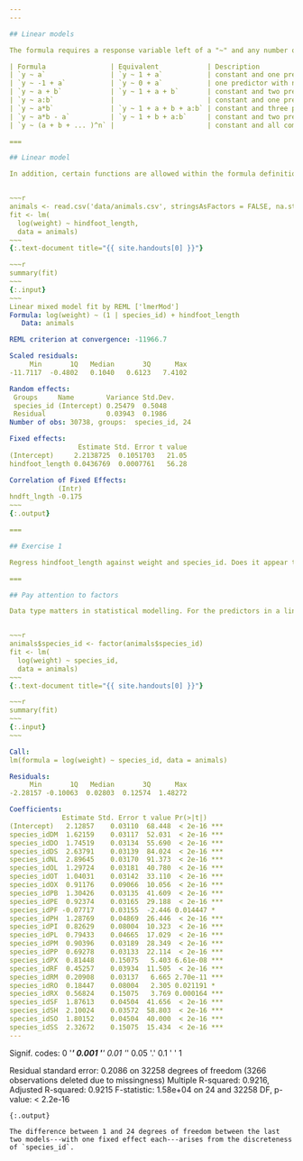 ```yaml
---
---

## Linear models

The formula requires a response variable left of a "~" and any number of predictors to its right.

| Formula                | Equivalent            | Description                                                                               |
| `y ~ a`                | `y ~ 1 + a`           | constant and one predictor                                                                |
| `y ~ -1 + a`           | `y ~ 0 + a`           | one predictor with no constant                                                            |
| `y ~ a + b`            | `y ~ 1 + a + b`       | constant and two predictors                                                               |
| `y ~ a:b`              |                       | constant and one predictor, the interaction of (at least) one factor and another variable |
| `y ~ a*b`              | `y ~ 1 + a + b + a:b` | constant and three predictors                                                             |
| `y ~ a*b - a`          | `y ~ 1 + b + a:b`     | constant and two predictors                                                               |
| `y ~ (a + b + ... )^n` |                       | constant and all combinations of predictors up to order `n`                               |

===

## Linear model

In addition, certain functions are allowed within the formula definition.


~~~r
animals <- read.csv('data/animals.csv', stringsAsFactors = FALSE, na.strings = '')
fit <- lm(
  log(weight) ~ hindfoot_length,
  data = animals)
~~~
{:.text-document title="{{ site.handouts[0] }}"}

~~~r
summary(fit)
~~~
{:.input}
~~~
Linear mixed model fit by REML ['lmerMod']
Formula: log(weight) ~ (1 | species_id) + hindfoot_length
   Data: animals

REML criterion at convergence: -11966.7

Scaled residuals: 
     Min       1Q   Median       3Q      Max 
-11.7117  -0.4802   0.1040   0.6123   7.4102 

Random effects:
 Groups     Name        Variance Std.Dev.
 species_id (Intercept) 0.25479  0.5048  
 Residual               0.03943  0.1986  
Number of obs: 30738, groups:  species_id, 24

Fixed effects:
                 Estimate Std. Error t value
(Intercept)     2.2138725  0.1051703   21.05
hindfoot_length 0.0436769  0.0007761   56.28

Correlation of Fixed Effects:
            (Intr)
hndft_lngth -0.175
~~~
{:.output}

===

## Exercise 1

Regress hindfoot_length against weight and species_id. Does it appear that the Chihuahuan Desert's common kangaroo rat (DM) have *inordinately* large feet for their weight?

===

## Pay attention to factors

Data type matters in statistical modelling. For the predictors in a linear model, the most important distinction is discrete versus continuous.


~~~r
animals$species_id <- factor(animals$species_id)
fit <- lm(
  log(weight) ~ species_id,
  data = animals)
~~~
{:.text-document title="{{ site.handouts[0] }}"}

~~~r
summary(fit)
~~~
{:.input}
~~~

Call:
lm(formula = log(weight) ~ species_id, data = animals)

Residuals:
     Min       1Q   Median       3Q      Max 
-2.28157 -0.10063  0.02803  0.12574  1.48272 

Coefficients:
             Estimate Std. Error t value Pr(>|t|)    
(Intercept)   2.12857    0.03110  68.448  < 2e-16 ***
species_idDM  1.62159    0.03117  52.031  < 2e-16 ***
species_idDO  1.74519    0.03134  55.690  < 2e-16 ***
species_idDS  2.63791    0.03139  84.024  < 2e-16 ***
species_idNL  2.89645    0.03170  91.373  < 2e-16 ***
species_idOL  1.29724    0.03181  40.780  < 2e-16 ***
species_idOT  1.04031    0.03142  33.110  < 2e-16 ***
species_idOX  0.91176    0.09066  10.056  < 2e-16 ***
species_idPB  1.30426    0.03135  41.609  < 2e-16 ***
species_idPE  0.92374    0.03165  29.188  < 2e-16 ***
species_idPF -0.07717    0.03155  -2.446 0.014447 *  
species_idPH  1.28769    0.04869  26.446  < 2e-16 ***
species_idPI  0.82629    0.08004  10.323  < 2e-16 ***
species_idPL  0.79433    0.04665  17.029  < 2e-16 ***
species_idPM  0.90396    0.03189  28.349  < 2e-16 ***
species_idPP  0.69278    0.03133  22.114  < 2e-16 ***
species_idPX  0.81448    0.15075   5.403 6.61e-08 ***
species_idRF  0.45257    0.03934  11.505  < 2e-16 ***
species_idRM  0.20908    0.03137   6.665 2.70e-11 ***
species_idRO  0.18447    0.08004   2.305 0.021191 *  
species_idRX  0.56824    0.15075   3.769 0.000164 ***
species_idSF  1.87613    0.04504  41.656  < 2e-16 ***
species_idSH  2.10024    0.03572  58.803  < 2e-16 ***
species_idSO  1.80152    0.04504  40.000  < 2e-16 ***
species_idSS  2.32672    0.15075  15.434  < 2e-16 ***
---
```

Signif. codes:  0 '***' 0.001 '**' 0.01 '*' 0.05 '.' 0.1 ' ' 1

Residual standard error: 0.2086 on 32258 degrees of freedom
  (3266 observations deleted due to missingness)
Multiple R-squared:  0.9216,	Adjusted R-squared:  0.9215 
F-statistic: 1.58e+04 on 24 and 32258 DF,  p-value: < 2.2e-16
~~~
{:.output}

The difference between 1 and 24 degrees of freedom between the last two models---with one fixed effect each---arises from the discreteness of `species_id`.
